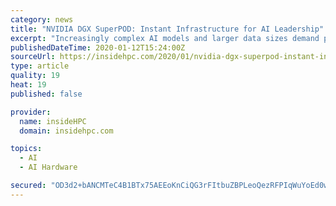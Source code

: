 ```yaml
---
category: news
title: "NVIDIA DGX SuperPOD: Instant Infrastructure for AI Leadership"
excerpt: "Increasingly complex AI models and larger data sizes demand powerful supercomputers to support the iteration speed and time-to-train required to fuel innovation. The DGX SuperPOD reference architecture is based on 64 DGX-2 systems, Mellanox InfiniBand networking, DGX POD certified storage, and NVIDIA GPU Cloud optimized software. The design ..."
publishedDateTime: 2020-01-12T15:24:00Z
sourceUrl: https://insidehpc.com/2020/01/nvidia-dgx-superpod-instant-infrastructure-for-ai-leadership/
type: article
quality: 19
heat: 19
published: false

provider:
  name: insideHPC
  domain: insidehpc.com

topics:
  - AI
  - AI Hardware

secured: "OD3d2+bANCMTeC4B1BTx75AEEoKnCiQG3rFItbuZBPLeoQezRFPIqWuYoEd0wzaKrvFEcZ8C/EjLjrNl57pDtJBpgXQ3CYuWgczSgm/58v40prZqEUf87mwpjPJFbrpOEBfu4XJk5BQGht8vEVhBsjccKdErIAeeOyUEiyoTmjptajRK+YRcDaymt7aSdqsdfkx4qVdY2mXRV8yTKbIbCFaBZj4/lNpauxL1Gfrz/QHtwkmoqpa2TGE9CCqkpPugXe7ggtnhsTUHOEubmwCLSMdQVLIHDp1ulHTS97vkPwSk7Xl/uKcGWRCokVCWQueswDjy2yJk8Sja50MlYvtNG6hm2Q2p2lAfFvsiX3mqFVPQBotzY8lA2r/qMgHet+SngKsI8ilrSE3DRNch60gw8jgw2GEjotBsxdJCgyRFR5i0G7BLvm9npP0JsYbG88n8qDC+BD7TYqKe7bOcY9bciQ==;brSFS+A7zUuZFIDnmufQ+w=="
---
```


